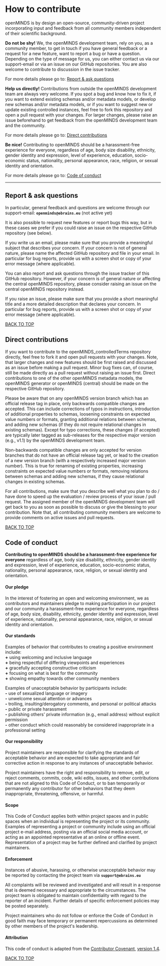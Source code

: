 # How to contribute <a name="top"/>

openMINDS is by design an open-source, community-driven project incorporating input and feedback from all community members independent of their scientific background.

**Do not be shy!** We, the openMINDS development team, rely on you, as a community member, to get in touch if you have general feedback or a request for a new feature, want to report a bug or have a question. Depending on the type of message for us, you can either contact us via our support-email or via an issue on our GitHub repositories. You are also welcome to contribute to discussion in the issue tracker.

For more details please go to: [Report & ask questions](#report-questions)

**Help us directly!** Contributions from outside the openMINDS development team are always very welcome. If you spot a bug and know how to fix it, if you want to extend existing schemas and/or metadata models, or develop new schemas and/or metadata models, or if you want to suggest new or update existing controlled instances, feel free to fork this repository and open a pull request with your changes. For larger changes, please raise an issue beforehand to get feedback from the openMINDS development team and the community.

For more details please go to: [Direct contributions](#direct-contributions)

**Be nice!** Contributing to openMINDS should be a harassment-free experience for everyone, regardless of age, body size disability, ethnicity, gender identity and expression, level of experience, education, socio-economic status, nationality, personal appearance, race, religion, or sexual identity and orientation.

For more details please go to: [Code of conduct](#code-of-conduct)

---

## Report & ask questions <a name="report-questions"/>

In particular, general feedback and questions are welcome through our support-email: **`openminds@ebrains.eu`** (not active yet)

It is also possible to request new features or report bugs this way, but in these cases we prefer if you could raise an issue on the respective GitHub repository (see below).

If you write us an email, please make sure that you provide a meaningful subject that describes your concern. If your concern is not of general nature, please name the affected GitHub repository and file in your email. In particular for bug reports, provide us with a screen shot or copy of your error message (where applicable). 

You can also report and ask questions through the issue tracker of this GitHub repository. However, if your concern is of general nature or affecting the central openMINDS repository, please consider raising an issue on the central openMINDS repository instead.

If you raise an issue, please make sure that you provide a short meaningful title and a more detailed description that declares your concern. In particular for bug reports, provide us with a screen shot or copy of your error message (where applicable). 

[BACK TO TOP](#top)

## Direct contributions <a name="direct-contributions"/>

If you want to contribute to the openMINDS_controlledTerms repository directly, feel free to fork it and open pull requests with your changes. Note, that larger changes and new features should be first raised and discussed as an issue before making a pull request. Minor bug fixes can, of course, still be made directly as a pull request without raising an issue first. Direct contributions to one of the other openMINDS metadata models, the openMINDS generator or openMINDS (central) should be made on the respective GitHub repository.

Please be aware that on any openMINDS version branch which has an official release tag in place, only backwards compatible changes are accepted. This can include corrections of typos in instructions, introduction of additional properties to schemas, loosening constraints on expected value numbers or formats, granting additional relations between schemas, and adding new schemas (if they do not require relational changes in existing schemas). Except for typo corrections, these changes (if accepted) are typically later tagged as sub-releases for the respective major version (e.g., v1.1) by the openMINDS development team. 

Non-backwards compatible changes are only accepted for version branches that do not have an official release tag yet, or lead to the creation of a new version branch (with a respectively increased major version number). This is true for renaming of existing properties, increasing constraints on expected value numbers or formats, removing relations between schemas and adding new schemas, if they cause relational changes in existing schemas.

For all contributions, make sure that you describe well what you plan to do / have done to speed up the evaluation / review process of your issue / pull request. The assigned member of the openMINDS development team will get back to you as soon as possible to discuss or give the blessing to your contribution. Note that, all contributing community members are welcome to provide comments on active issues and pull requests. 

[BACK TO TOP](#top)

## Code of conduct <a name="code-of-conduct"/>

**Contributing to openMINDS should be a harassment-free experience for everyone** regardless of age, body size disability, ethnicity, gender identity and expression, level of experience, education, socio-economic status, nationality, personal appearance, race, religion, or sexual identity and orientation.

#### Our pledge

In the interest of fostering an open and welcoming environment, we as contributors and maintainers pledge to making participation in our project and our community a harassment-free experience for everyone, regardless of age, body size, disability, ethnicity, gender identity and expression, level of experience, nationality, personal appearance, race, religion, or sexual identity and orientation.

#### Our standards

Examples of behavior that contributes to creating a positive environment include:  
**+** using welcoming and inclusive language  
**+** being respectful of differing viewpoints and experiences  
**+** gracefully accepting constructive criticism  
**+** focusing on what is best for the community  
**+** showing empathy towards other community members  

Examples of unacceptable behavior by participants include:  
**-** use of sexualized language or imagery  
**-** unwelcome sexual attention or advances  
**-** trolling, insulting/derogatory comments, and personal or political attacks  
**-** public or private harassment  
**-** publishing others' private information (e.g., email address) without explicit permission  
**-** other conduct which could reasonably be considered inappropriate in a professional setting  

#### Our responsibility

Project maintainers are responsible for clarifying the standards of acceptable behavior and are expected to take appropriate and fair corrective action in response to any instances of unacceptable behavior.

Project maintainers have the right and responsibility to remove, edit, or reject comments, commits, code, wiki edits, issues, and other contributions that are not aligned to this Code of Conduct, or to ban temporarily or permanently any contributor for other behaviors that they deem inappropriate, threatening, offensive, or harmful.

#### Scope

This Code of Conduct applies both within project spaces and in public spaces when an individual is representing the project or its community. Examples of representing a project or community include using an official project e-mail address, posting via an official social media account, or acting as an appointed representative at an online or offline event. Representation of a project may be further defined and clarified by project maintainers.

#### Enforcement

Instances of abusive, harassing, or otherwise unacceptable behavior may be reported by contacting the project team via **`support@ebrains.eu`**

All complaints will be reviewed and investigated and will result in a response that is deemed necessary and appropriate to the circumstances. The project team is obligated to maintain confidentiality with regard to the reporter of an incident. Further details of specific enforcement policies may be posted separately.

Project maintainers who do not follow or enforce the Code of Conduct in good faith may face temporary or permanent repercussions as determined by other members of the project's leadership.

#### Attribution

This code of conduct is adapted from the [Contributor Covenant](http://contributor-covenant.org), [version 1.4](http://contributor-covenant.org/version/1/4).

[BACK TO TOP](#top)
